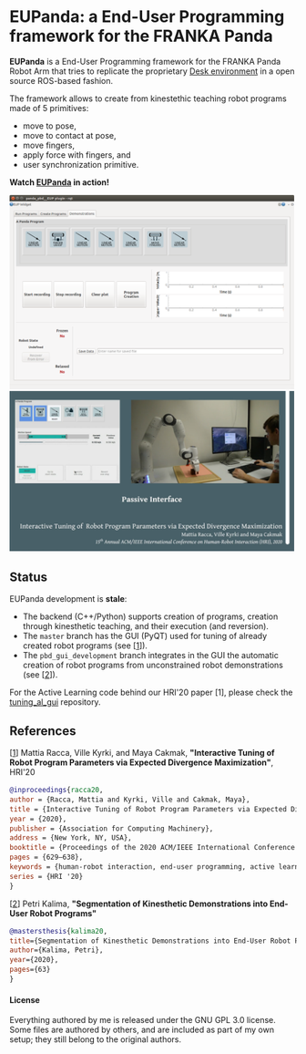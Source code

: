 # EUPanda: a End-User Programming framework for the FRANKA Panda

**EUPanda** is a End-User Programming framework for the FRANKA Panda Robot Arm that tries to replicate the proprietary
[Desk environment] in a open source ROS-based fashion.

The framework allows to create from kinestethic teaching robot programs made of 5 primitives:
* move to pose,
* move to contact at pose,
* move fingers,
* apply force with fingers, and
* user synchronization primitive.

**Watch [EUPanda] in action!**

<p float="left">
<img src="resources/demo_gui.png" width="500">
<img src="resources/video_screen.png" width="500">
</p>

## Status

EUPanda development is **stale**:
* The backend (C++/Python) supports creation of programs, creation through kinesthetic teaching, and their execution (and reversion).
* The `master` branch has the GUI (PyQT) used for tuning of already created robot programs (see \[[1]\]).
* The `pbd_gui_development` branch integrates in the GUI the automatic creation of robot programs from unconstrained robot demonstrations (see  \[[2]\]).

For the Active Learning code behind our HRI'20 paper \[1\], please check the [tuning_al_gui] repository.

## References

\[[1]\] Mattia Racca, Ville Kyrki, and Maya Cakmak, **"Interactive Tuning of Robot Program Parameters via Expected Divergence Maximization"**, HRI'20
```bibtex
@inproceedings{racca20,
author = {Racca, Mattia and Kyrki, Ville and Cakmak, Maya},
title = {Interactive Tuning of Robot Program Parameters via Expected Divergence Maximization},
year = {2020},
publisher = {Association for Computing Machinery},
address = {New York, NY, USA},
booktitle = {Proceedings of the 2020 ACM/IEEE International Conference on Human-Robot Interaction},
pages = {629–638},
keywords = {human-robot interaction, end-user programming, active learning},
series = {HRI '20}
}
```
\[[2]\] Petri Kalima, **"Segmentation of Kinesthetic Demonstrations into End-User Robot Programs"**
```bibtex
@mastersthesis{kalima20,
title={Segmentation of Kinesthetic Demonstrations into End-User Robot Programs},
author={Kalima, Petri},
year={2020},
pages={63}
}
```

[1]: https://dl.acm.org/doi/abs/10.1145/3319502.3374784
[2]: https://aaltodoc.aalto.fi/handle/123456789/47148
[tuning_al_gui]: https://github.com/MattiaRacca/tuning_al_gui
[Desk environment]: https://www.franka.de/robot-system
[EUPanda]: https://vimeo.com/mattiaracca/hri20

#### License
Everything authored by me is released under the GNU GPL 3.0 license. Some files are authored by others, and are included
as part of my own setup; they still belong to the original authors.
